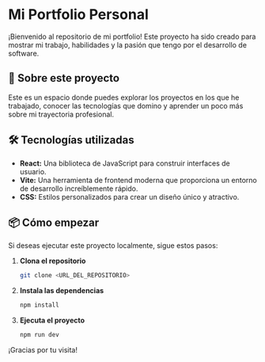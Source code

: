 # Mi Portfolio Personal

¡Bienvenido al repositorio de mi portfolio! Este proyecto ha sido creado para mostrar mi trabajo, habilidades y la pasión que tengo por el desarrollo de software.

## 🚀 Sobre este proyecto

Este es un espacio donde puedes explorar los proyectos en los que he trabajado, conocer las tecnologías que domino y aprender un poco más sobre mi trayectoria profesional.

## 🛠️ Tecnologías utilizadas

*   **React:** Una biblioteca de JavaScript para construir interfaces de usuario.
*   **Vite:** Una herramienta de frontend moderna que proporciona un entorno de desarrollo increíblemente rápido.
*   **CSS:** Estilos personalizados para crear un diseño único y atractivo.

## 📦 Cómo empezar

Si deseas ejecutar este proyecto localmente, sigue estos pasos:

1.  **Clona el repositorio**
    ```bash
    git clone <URL_DEL_REPOSITORIO>
    ```

2.  **Instala las dependencias**
    ```bash
    npm install
    ```

3.  **Ejecuta el proyecto**
    ```bash
    npm run dev
    ```

¡Gracias por tu visita!
